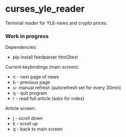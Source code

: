 # curses_yle_reader
Terminal reader for YLE-news and crypto prices.

### Work in progress
Dependencies:

- pip install feedparser html2text

Current keybindings (main screen):

- n - next page of news
- b - previous page
- u- manual refresh (autorefresh set for every 30min)
- q - quit program
- r - read full article (asks for index)

Article screen:

- j - scroll down
- k - scroll up
- q - back to main screen

